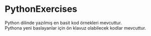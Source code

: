 # PythonExercises

Python dilinde yazılmış en basit kod örnekleri mevcuttur. <br>
Pythona yeni baslayanlar için ön klavuz olabilecek kodlar mevcuttur.
